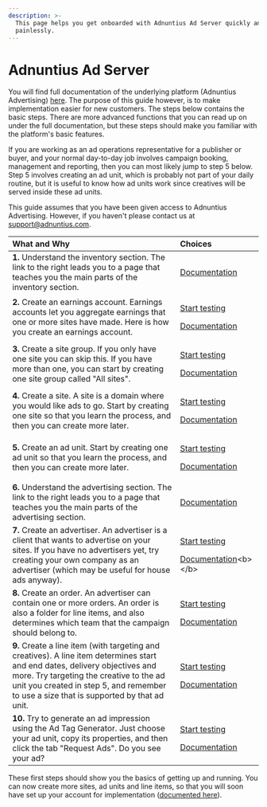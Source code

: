 ```yaml
---
description: >-
  This page helps you get onboarded with Adnuntius Ad Server quickly and
  painlessly.
---
```


# Adnuntius Ad Server

You will find full documentation of the underlying platform \(Adnuntius Advertising\) [here](../adnuntius-advertising/admin-ui/). The purpose of this guide however, is to make implementation easier for new customers. The steps below contains the basic steps. There are more advanced functions that you can read up on under the full documentation, but these steps should make you familiar with the platform's basic features. 

If you are working as an ad operations representative for a publisher or buyer, and your normal day-to-day job involves campaign booking, management and reporting, then you can most likely jump to step 5 below. Step 5 involves creating an ad unit, which is probably not part of your daily routine, but it is useful to know how ad units work since creatives will be served inside these ad units. 

This guide assumes that you have been given access to Adnuntius Advertising. However, if you haven't please contact us at [support@adnuntius.com](mailto:support@adnuntius.com).

<table>
  <thead>
    <tr>
      <th style="text-align:left">What and Why</th>
      <th style="text-align:left">Choices</th>
    </tr>
  </thead>
  <tbody>
    <tr>
      <td style="text-align:left"><b>1.</b> Understand the inventory section. The link to the right leads
        you to a page that teaches you the main parts of the inventory section.</td>
      <td
      style="text-align:left"><a href="../adnuntius-advertising/admin-ui/inventory/">Documentation</a>
        </td>
    </tr>
    <tr>
      <td style="text-align:left"><b>2.</b> Create an earnings account. Earnings accounts let you aggregate
        earnings that one or more sites have made. Here is how you create an earnings
        account.</td>
      <td style="text-align:left">
        <p><a href="https://admin.adnuntius.com/earnings-accounts">Start testing</a>
        </p>
        <p><a href="../adnuntius-advertising/admin-ui/inventory/earnings-accounts.md">Documentation</a>
        </p>
      </td>
    </tr>
    <tr>
      <td style="text-align:left"><b>3. </b>Create a site group. If you only have one site you can skip
        this. If you have more than one, you can start by creating one site group
        called &quot;All sites&quot;.</td>
      <td style="text-align:left">
        <p><a href="https://admin.adnuntius.com/site-groups">Start testing</a>
        </p>
        <p><a href="../adnuntius-advertising/admin-ui/inventory/site-groups.md">Documentation</a>
        </p>
      </td>
    </tr>
    <tr>
      <td style="text-align:left"><b>4.</b> Create a site. A site is a domain where you would like ads to
        go. Start by creating one site so that you learn the process, and then
        you can create more later.</td>
      <td style="text-align:left">
        <p><a href="https://admin.adnuntius.com/sites">Start testing</a>
        </p>
        <p><a href="../adnuntius-advertising/admin-ui/inventory/sites.md">Documentation</a>
        </p>
      </td>
    </tr>
    <tr>
      <td style="text-align:left"><b>5.</b> Create an ad unit. Start by creating one ad unit so that you
        learn the process, and then you can create more later.</td>
      <td style="text-align:left">
        <p><a href="https://admin.adnuntius.com/ad-units">Start testing</a>
        </p>
        <p><a href="../adnuntius-advertising/admin-ui/inventory/adunits-1.md">Documentation</a>
        </p>
      </td>
    </tr>
    <tr>
      <td style="text-align:left"><b>6. </b>Understand the advertising section. The link to the right leads
        you to a page that teaches you the main parts of the advertising section.</td>
      <td
      style="text-align:left"><a href="../adnuntius-advertising/admin-ui/advertising/">Documentation</a>
        </td>
    </tr>
    <tr>
      <td style="text-align:left"><b>7.</b> Create an advertiser. An advertiser is a client that wants to
        advertise on your sites. If you have no advertisers yet, try creating your
        own company as an advertiser (which may be useful for house ads anyway).</td>
      <td
      style="text-align:left">
        <p><a href="https://admin.adnuntius.com/advertisers">Start testing</a>
        </p>
        <p><a href="../adnuntius-advertising/admin-ui/advertising/advertisers.md">Documentation</a>&lt;b&gt;&lt;/b&gt;</p>
        </td>
    </tr>
    <tr>
      <td style="text-align:left"><b>8.</b> Create an order. An advertiser can contain one or more orders.
        An order is also a folder for line items, and also determines which team
        that the campaign should belong to.</td>
      <td style="text-align:left">
        <p><a href="https://admin.adnuntius.com/orders">Start testing</a>
        </p>
        <p><a href="../adnuntius-advertising/admin-ui/advertising/orders.md">Documentation</a>
        </p>
      </td>
    </tr>
    <tr>
      <td style="text-align:left"><b>9.</b> Create a line item (with targeting and creatives). A line item
        determines start and end dates, delivery objectives and more. Try targeting
        the creative to the ad unit you created in step 5, and remember to use
        a size that is supported by that ad unit.</td>
      <td style="text-align:left">
        <p><a href="https://admin.adnuntius.com/line-items">Start testing</a>
        </p>
        <p><a href="../adnuntius-advertising/admin-ui/advertising/line-items.md">Documentation</a>
        </p>
      </td>
    </tr>
    <tr>
      <td style="text-align:left"><b>10.</b> Try to generate an ad impression using the Ad Tag Generator.
        Just choose your ad unit, copy its properties, and then click the tab &quot;Request
        Ads&quot;. Do you see your ad?</td>
      <td style="text-align:left">
        <p><a href="https://admin.adnuntius.com/ad-tag">Start testing</a>
        </p>
        <p><a href="../adnuntius-advertising/admin-ui/inventory/ad-tag-generator.md">Documentation</a>
        </p>
      </td>
    </tr>
  </tbody>
</table>

These first steps should show you the basics of getting up and running. You can now create more sites, ad units and line items, so that you will soon have set up your account for implementation \([documented here](../adnuntius-advertising/requesting-ads/)\). 

